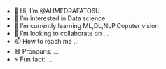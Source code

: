 - 👋 Hi, I’m @AHMEDRAFATO6U
- 👀 I’m interested in Data science 
- 🌱 I’m currently learning ML,DL,NLP,Coputer vision 
- 💞️ I’m looking to collaborate on ...
- 📫 How to reach me ...
- 😄 Pronouns: ...
- ⚡ Fun fact: ...

<!---
AHMEDRAFATO6U/AHMEDRAFATO6U is a ✨ special ✨ repository because its `README.md` (this file) appears on your GitHub profile.
You can click the Preview link to take a look at your changes.
--->
